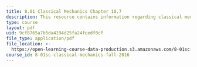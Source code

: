 ```yaml
---
title: 8.01 Classical Mechanics Chapter 10.7
description: This resource contains information regarding classical mechanics.
type: course
layout: pdf
uid: 9cf8765a7b5da4194d25fa24fcedf8cf
file_type: application/pdf
file_location: >-
  https://open-learning-course-data-production.s3.amazonaws.com/8-01sc-classical-mechanics-fall-2016/9cf8765a7b5da4194d25fa24fcedf8cf_MIT8_01F16_chapter10.7.pdf
course_id: 8-01sc-classical-mechanics-fall-2016
---
```

